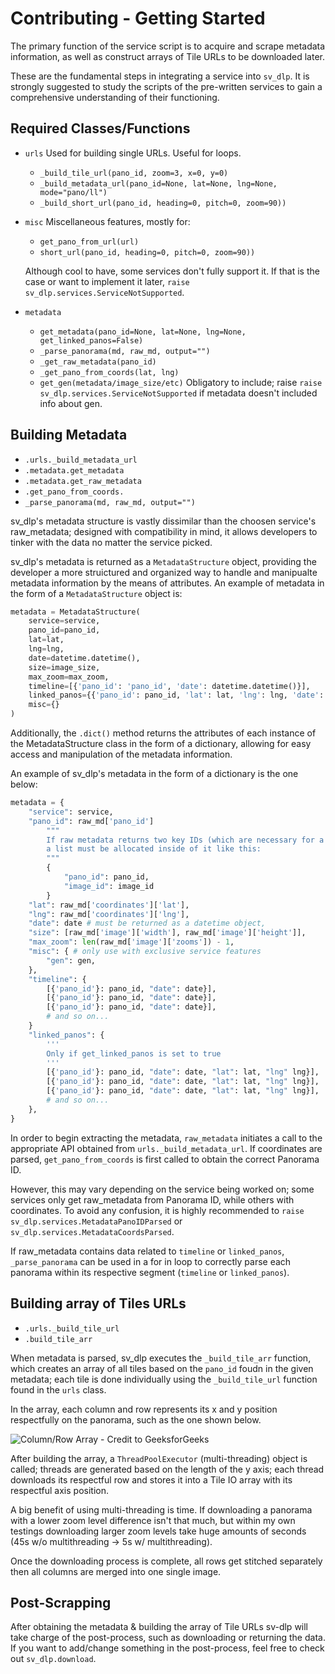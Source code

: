 # Contributing - Getting Started

The primary function of the service script is to acquire and scrape 
metadata information, as well as construct arrays of Tile URLs 
to be downloaded later. 

These are the fundamental steps in integrating a service into `sv_dlp`. 
It is strongly suggested to study the scripts of the pre-written services to 
gain a comprehensive understanding of their functioning.

## Required Classes/Functions
- `urls`
    Used for building single URLs. Useful for loops.
    
    - `_build_tile_url(pano_id, zoom=3, x=0, y=0)`
    - `_build_metadata_url(pano_id=None, lat=None, lng=None, mode="pano/ll")`
    - `_build_short_url(pano_id, heading=0, pitch=0, zoom=90))`

- `misc`
    Miscellaneous features, mostly for:

    - `get_pano_from_url(url)`
    - `short_url(pano_id, heading=0, pitch=0, zoom=90))`
    
    Although cool to have, some services don't fully support it.
    If that is the case or want to implement it later, 
    `raise sv_dlp.services.ServiceNotSupported`.

- `metadata`
    - `get_metadata(pano_id=None, lat=None, lng=None, get_linked_panos=False) `
    - `_parse_panorama(md, raw_md, output="")`
    - `_get_raw_metadata(pano_id)`
    - `_get_pano_from_coords(lat, lng)`
    - `get_gen(metadata/image_size/etc)`
    Obligatory to include; raise `raise sv_dlp.services.ServiceNotSupported`
    if metadata doesn't included info about gen.

## Building Metadata
- `.urls._build_metadata_url`
- `.metadata.get_metadata`
- `.metadata.get_raw_metadata`
- `.get_pano_from_coords.`
- `_parse_panorama(md, raw_md, output="")`

sv_dlp's metadata structure is vastly dissimilar than the choosen service's raw_metadata; 
designed with compatibility in mind, it allows developers to tinker with the data
no matter the service picked. 

sv_dlp's metadata is returned as a `MetadataStructure` object, providing
the developer a more struictured and organized way to handle and
manipualte metadata information by the means of attributes.
An example of metadata in the form of a `MetadataStructure` object is:
```python
metadata = MetadataStructure(
    service=service, 
    pano_id=pano_id, 
    lat=lat, 
    lng=lng, 
    date=datetime.datetime(), 
    size=image_size, 
    max_zoom=max_zoom, 
    timeline=[{'pano_id': 'pano_id', 'date': datetime.datetime()}], 
    linked_panos={{'pano_id': pano_id, 'lat': lat, 'lng': lng, 'date': datetime.datetime()}}, 
    misc={}
)
```

Additionally, the `.dict()` method returns the attributes of 
each instance of the MetadataStructure class in the form of a 
dictionary, allowing for easy access and manipulation of the 
metadata information.

An example of sv_dlp's metadata in the form of a dictionary is the one below:
```python
metadata = {
    "service": service,
    "pano_id": raw_md['pano_id']
        """
        If raw metadata returns two key IDs (which are necessary for a download), 
        a list must be allocated inside of it like this:
        """
        {
            "pano_id": pano_id, 
            "image_id": image_id
        }
    "lat": raw_md['coordinates']['lat'],
    "lng": raw_md['coordinates']['lng'],
    "date": date # must be returned as a datetime object,
    "size": [raw_md['image']['width'], raw_md['image']['height']],
    "max_zoom": len(raw_md['image']['zooms']) - 1,
    "misc": { # only use with exclusive service features
        "gen": gen,
    },
    "timeline": {
        [{'pano_id'}: pano_id, "date": date}],
        [{'pano_id'}: pano_id, "date": date}],
        [{'pano_id'}: pano_id, "date": date}],
        # and so on...
    }
    "linked_panos": {
        '''
        Only if get_linked_panos is set to true
        '''
        [{'pano_id'}: pano_id, "date": date, "lat": lat, "lng" lng}],
        [{'pano_id'}: pano_id, "date": date, "lat": lat, "lng" lng}],
        [{'pano_id'}: pano_id, "date": date, "lat": lat, "lng" lng}],
        # and so on... 
    },
}
```

In order to begin extracting the metadata, `raw_metadata` initiates a call to the 
appropriate API obtained from `urls._build_metadata_url`. If coordinates are parsed,
`get_pano_from_coords` is first called to obtain the correct Panorama ID. 

However, this may vary depending on the service being worked on; some services only get raw_metadata
from Panorama ID, while others with coordinates. To avoid any confusion, it is highly recommended
to `raise` `sv_dlp.services.MetadataPanoIDParsed` or `sv_dlp.services.MetadataCoordsParsed`.

If raw_metadata contains data related to `timeline` or `linked_panos`, 
`_parse_panorama` can be used in a for in loop to correctly parse each panorama
within its respective segment (`timeline` or `linked_panos`).

## Building array of Tiles URLs
- `.urls._build_tile_url`
- `.build_tile_arr`

When metadata is parsed, sv_dlp executes the `_build_tile_arr` function, which creates an array
of all tiles based on the `pano_id` foudn in the given metadata; each tile is done individually using 
the `_build_tile_url` function found in the `urls` class.

In the array, each column and row represents its x and y position respectfully on the panorama, 
such as the one shown below.

![Column/Row Array - Credit to GeeksforGeeks](https://media.geeksforgeeks.org/wp-content/uploads/two-d.png)

After building the array, a `ThreadPoolExecutor` (multi-threading) object is called; threads are generated 
based on the length of the y axis; each thread downloads its respectful row and stores it
into a Tile IO array with its respectful axis position.

A big benefit of using multi-threading is time. If downloading a panorama with a lower zoom level 
difference isn't that much, but within my own testings downloading larger zoom levels take huge amounts of seconds 
(45s w/o multithreading -> 5s w/ multithreading). 

Once the downloading process is complete, all rows get stitched separately then all columns
are merged into one single image.

## Post-Scrapping

After obtaining the metadata & building the array of Tile URLs sv-dlp will take
charge of the post-process, such as downloading or returning the data.
If you want to add/change something in the post-process, feel free to check
out `sv_dlp.download`.